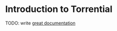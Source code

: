 # Introduction to Torrential

TODO: write [great documentation](http://jacobian.org/writing/what-to-write/)

